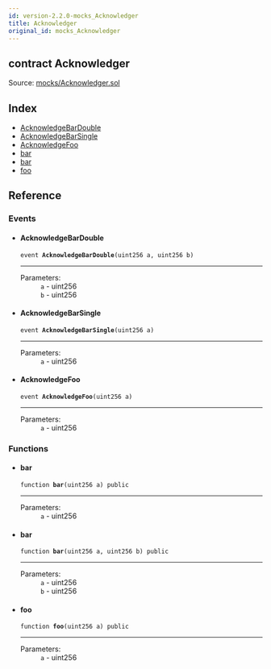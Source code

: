 ```yaml
---
id: version-2.2.0-mocks_Acknowledger
title: Acknowledger
original_id: mocks_Acknowledger
---
```


<div class="contract-doc"><div class="contract"><h2 class="contract-header"><span class="contract-kind">contract</span> Acknowledger</h2><div class="source">Source: <a href="https://github.com/OpenZeppelin/zeppelin-solidity/blob/v2.2.0/contracts/mocks/Acknowledger.sol" target="_blank">mocks/Acknowledger.sol</a></div></div><div class="index"><h2>Index</h2><ul><li><a href="mocks_Acknowledger.html#AcknowledgeBarDouble">AcknowledgeBarDouble</a></li><li><a href="mocks_Acknowledger.html#AcknowledgeBarSingle">AcknowledgeBarSingle</a></li><li><a href="mocks_Acknowledger.html#AcknowledgeFoo">AcknowledgeFoo</a></li><li><a href="mocks_Acknowledger.html#bar">bar</a></li><li><a href="mocks_Acknowledger.html#bar">bar</a></li><li><a href="mocks_Acknowledger.html#foo">foo</a></li></ul></div><div class="reference"><h2>Reference</h2><div class="events"><h3>Events</h3><ul><li><div class="item event"><span id="AcknowledgeBarDouble" class="anchor-marker"></span><h4 class="name">AcknowledgeBarDouble</h4><div class="body"><code class="signature">event <strong>AcknowledgeBarDouble</strong><span>(uint256 a, uint256 b) </span></code><hr/><dl><dt><span class="label-parameters">Parameters:</span></dt><dd><div><code>a</code> - uint256</div><div><code>b</code> - uint256</div></dd></dl></div></div></li><li><div class="item event"><span id="AcknowledgeBarSingle" class="anchor-marker"></span><h4 class="name">AcknowledgeBarSingle</h4><div class="body"><code class="signature">event <strong>AcknowledgeBarSingle</strong><span>(uint256 a) </span></code><hr/><dl><dt><span class="label-parameters">Parameters:</span></dt><dd><div><code>a</code> - uint256</div></dd></dl></div></div></li><li><div class="item event"><span id="AcknowledgeFoo" class="anchor-marker"></span><h4 class="name">AcknowledgeFoo</h4><div class="body"><code class="signature">event <strong>AcknowledgeFoo</strong><span>(uint256 a) </span></code><hr/><dl><dt><span class="label-parameters">Parameters:</span></dt><dd><div><code>a</code> - uint256</div></dd></dl></div></div></li></ul></div><div class="functions"><h3>Functions</h3><ul><li><div class="item function"><span id="bar" class="anchor-marker"></span><h4 class="name">bar</h4><div class="body"><code class="signature">function <strong>bar</strong><span>(uint256 a) </span><span>public </span></code><hr/><dl><dt><span class="label-parameters">Parameters:</span></dt><dd><div><code>a</code> - uint256</div></dd></dl></div></div></li><li><div class="item function"><span id="bar" class="anchor-marker"></span><h4 class="name">bar</h4><div class="body"><code class="signature">function <strong>bar</strong><span>(uint256 a, uint256 b) </span><span>public </span></code><hr/><dl><dt><span class="label-parameters">Parameters:</span></dt><dd><div><code>a</code> - uint256</div><div><code>b</code> - uint256</div></dd></dl></div></div></li><li><div class="item function"><span id="foo" class="anchor-marker"></span><h4 class="name">foo</h4><div class="body"><code class="signature">function <strong>foo</strong><span>(uint256 a) </span><span>public </span></code><hr/><dl><dt><span class="label-parameters">Parameters:</span></dt><dd><div><code>a</code> - uint256</div></dd></dl></div></div></li></ul></div></div></div>

